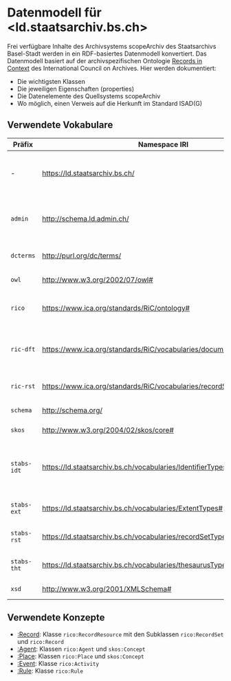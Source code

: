 # Datenmodell für <ld.staatsarchiv.bs.ch>

Frei verfügbare Inhalte des Archivsystems scopeArchiv des Staatsarchivs Basel-Stadt werden in ein RDF-basiertes Datenmodell konvertiert. Das Datenmodell basiert auf der archivspezifischen Ontologie [Records in Context](https://www.ica.org/standards/RiC/ontology) des International Council on Archives. Hier werden dokumentiert:
* Die wichtigsten Klassen
* Die jeweiligen Eigenschaften (properties)
* Die Datenelemente des Quellsystems scopeArchiv
* Wo möglich, einen Verweis auf die Herkunft im Standard ISAD(G)

## Verwendete Vokabulare

Präfix | Namespace IRI | Definition
--- | --- | ---
\- | <https://ld.staatsarchiv.bs.ch/> | Namensraum für referenzierte Entitäten des Staatsarchivs (Data URI)
`admin` | <http://schema.ld.admin.ch/> | Namensraum des Swiss Confederation Linked Data Schema
`dcterms` | <http://purl.org/dc/terms/> | Namensraum für Dublin Core Terms
`owl` | <http://www.w3.org/2002/07/owl#> | Namensraum für OWL
`rico` | <https://www.ica.org/standards/RiC/ontology#> | Namensraum der Records in Context-Ontologie
`ric-dft`	| <https://www.ica.org/standards/RiC/vocabularies/documentaryFormTypes#> |	ICA RiC Documentary Form Types vocabulary namespace
`ric-rst` | <https://www.ica.org/standards/RiC/vocabularies/recordSetTypes#> | ICA Record Set Types vocabulary namespace
`schema` | <http://schema.org/> | Namensraum für schema.org
`skos` | <http://www.w3.org/2004/02/skos/core#> | Namensraum für SKOS
`stabs-idt` | https://ld.staatsarchiv.bs.ch/vocabularies/IdentifierTypes# | Namensraum für lokal verwendete Typen von Identifikatoren (v.a. Signaturtypen)
`stabs-ext` | <https://ld.staatsarchiv.bs.ch/vocabularies/ExtentTypes#> | Namensraum für lokal verwendete Umfangsangaben
`stabs-rst` | <https://ld.staatsarchiv.bs.ch/vocabularies/recordSetTypes#> | Namensraum für lokal verwendete Record Set Types
`stabs-tht` | <https://ld.staatsarchiv.bs.ch/vocabularies/thesaurusTypes#> | Namensraum für lokal verwendete Thesauri-Typen
`xsd` | <http://www.w3.org/2001/XMLSchema#> | XML Schema namespace

## Verwendete Konzepte

* [:Record](Record.md): Klasse `rico:RecordResource` mit den Subklassen `rico:RecordSet` und `rico:Record`
* [:Agent](Agent.md): Klassen `rico:Agent` und `skos:Concept`
* [:Place](Place.md): Klassen `rico:Place` und `skos:Concept`
* [:Event](Event.md): Klasse `rico:Activity`
* [:Rule](Rule.md): Klasse `rico:Rule`